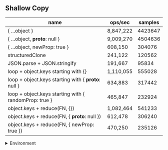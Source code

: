 ## Shallow Copy

|name|ops/sec|samples|
|-|-|-|
|{ ...object }|8,847,222|4423647|
|{ ...object, __proto__: null }|9,009,270|4504636|
|{ ...object, newProp: true }|608,150|304076|
|structuredClone|241,122|120562|
|JSON.parse + JSON.stringify|191,667|95834|
|loop + object.keys starting with {}|1,110,055|555028|
|loop + object.keys starting with { __proto__: null }|634,883|317442|
|loop + object.keys starting with { randomProp: true }|465,847|232924|
|object.keys + reduce(FN, {})|1,082,464|541233|
|object.keys + reduce(FN, { __proto__: null })|612,478|306240|
|object.keys + reduce(FN, { newProp: true })|470,250|235126|


<details>
<summary>Environment</summary>

* __Machine:__ linux x64 | 4 vCPUs | 7.6GB Mem
* __Run:__ Mon Sep 02 2024 18:06:57 GMT+0000 (Coordinated Universal Time)
</details>

<!--
{"environment":{"platform":"linux","arch":"x64","cpus":4,"totalMemory":7.588970184326172},"benchmarks":[{"name":"{ ...object }","opsSec":8847222.792790107,"samples":4423647},{"name":"{ ...object, __proto__: null }","opsSec":9009270.368980318,"samples":4504636},{"name":"{ ...object, newProp: true }","opsSec":608150.9131349968,"samples":304076},{"name":"structuredClone","opsSec":241122.58026841938,"samples":120562},{"name":"JSON.parse + JSON.stringify","opsSec":191667.1326015777,"samples":95834},{"name":"loop + object.keys starting with {}","opsSec":1110055.0135957948,"samples":555028},{"name":"loop + object.keys starting with { __proto__: null }","opsSec":634883.5106342722,"samples":317442},{"name":"loop + object.keys starting with { randomProp: true }","opsSec":465847.8767713978,"samples":232924},{"name":"object.keys + reduce(FN, {})","opsSec":1082464.5195663972,"samples":541233},{"name":"object.keys + reduce(FN, { __proto__: null })","opsSec":612478.3568125844,"samples":306240},{"name":"object.keys + reduce(FN, { newProp: true })","opsSec":470250.64789964043,"samples":235126}]}-->
